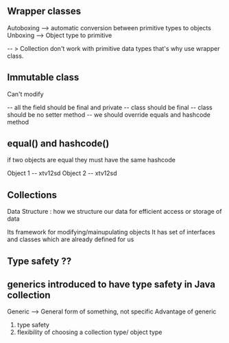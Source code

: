 ## Wrapper classes

Autoboxing --> automatic conversion between primitive types to objects
Unboxing --> Object type to primitive

-- > Collection don't work with primitive data types that's why use wrapper class.

## Immutable class
Can't modify

-- all the field should be final and private
-- class should be final
-- class should be no setter method
-- we should override equals and hashcode method

## equal() and hashcode()
if two objects are equal they must have the same hashcode

Object 1  -- xtv12sd
Object 2  -- xtv12sd

## Collections

Data Structure : how we structure our data for efficient access or storage of data

Its framework for modifying/mainupulating objects
It has set of interfaces and classes which are already defined for us

## Type safety ??
## generics introduced to have type safety in Java collection

Generic --> General form of something, not specific
Advantage of generic
1. type safety
2. flexibility of choosing a collection type/ object type